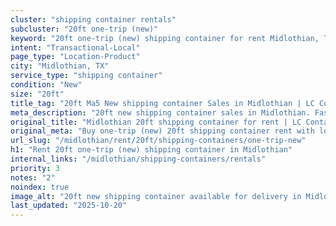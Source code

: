 ```yaml
---
cluster: "shipping container rentals"
subcluster: "20ft one-trip (new)"
keyword: "20ft one-trip (new) shipping container for rent Midlothian, TX"
intent: "Transactional-Local"
page_type: "Location-Product"
city: "Midlothian, TX"
service_type: "shipping container"
condition: "New"
size: "20ft"
title_tag: "20ft Ma5 New shipping container Sales in Midlothian | LC Container"
meta_description: "20ft new shipping container sales in Midlothian. Fast delivery, competitive pricing. Serving shipping containers area. Quote ID: 2KD. Call (214) 524-4168 for your free quote today."
original_title: "Midlothian 20ft shipping container for rent | LC Container"
original_meta: "Buy one-trip (new) 20ft shipping container rent with local delivery in Midlothian, TX. LC Container — local Since 2003. Request a fast quote today."
url_slug: "/midlothian/rent/20ft/shipping-containers/one-trip-new"
h1: "Rent 20ft one-trip (new) shipping container in Midlothian"
internal_links: "/midlothian/shipping-containers/rentals"
priority: 3
notes: "2"
noindex: true
image_alt: "20ft new shipping container available for delivery in Midlothian"
last_updated: "2025-10-20"
---
```


<!-- TODO: Add unique city/inventory copy, images, and internal links here. -->
